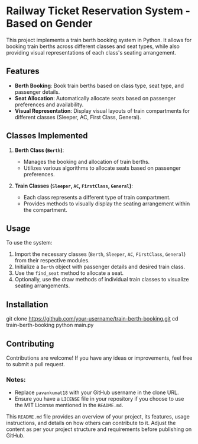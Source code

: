 # Railway Ticket Reservation System - Based on Gender

This project implements a train berth booking system in Python. It allows for booking train berths across different classes and seat types, while also providing visual representations of each class's seating arrangement.

## Features

- **Berth Booking**: Book train berths based on class type, seat type, and passenger details.
- **Seat Allocation**: Automatically allocate seats based on passenger preferences and availability.
- **Visual Representation**: Display visual layouts of train compartments for different classes (Sleeper, AC, First Class, General).

## Classes Implemented

1. **Berth Class (`Berth`)**:
   - Manages the booking and allocation of train berths.
   - Utilizes various algorithms to allocate seats based on passenger preferences.

2. **Train Classes (`Sleeper`, `AC`, `FirstClass`, `General`)**:
   - Each class represents a different type of train compartment.
   - Provides methods to visually display the seating arrangement within the compartment.

## Usage

To use the system:
1. Import the necessary classes (`Berth`, `Sleeper`, `AC`, `FirstClass`, `General`) from their respective modules.
2. Initialize a `Berth` object with passenger details and desired train class.
3. Use the `find_seat` method to allocate a seat.
4. Optionally, use the draw methods of individual train classes to visualize seating arrangements.

## Installation
git clone https://github.com/your-username/train-berth-booking.git
cd train-berth-booking
python main.py

## Contributing

Contributions are welcome! If you have any ideas or improvements, feel free to submit a pull request.


### Notes:
- Replace `pavankumat18` with your GitHub username in the clone URL.
- Ensure you have a `LICENSE` file in your repository if you choose to use the MIT License mentioned in the `README.md`.

This `README.md` file provides an overview of your project, its features, usage instructions, and details on how others can contribute to it. Adjust the content as per your project structure and requirements before publishing on GitHub.
